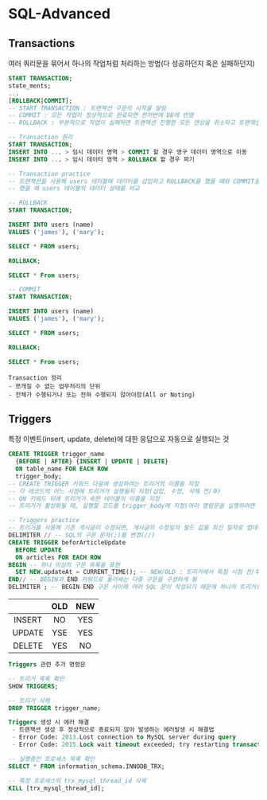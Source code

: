 # SQL-Advanced

## **Transactions**
여러 쿼리문을 묶어서 하나의 작업처럼 처리하는 방법(다 성공하던지 혹은 실패하던지)
```sql
START TRANSACTION;
state_ments;
...
[ROLLBACK|COMMIT];
-- START TRANSACTION : 트랜잭션 구문의 시작을 알림
-- COMMIT : 모든 작업이 정상적으로 완료되면 한꺼번에 DB에 반영
-- ROLLBACK : 부분적으로 작업이 실패하면 트랜잭션 진행한 모든 연상을 취소하고 트랜잭션 실행 전으로 되돌림
```

```sql
-- Transaction 원리
START TRANSACTION;
INSERT INTO ... > 임시 데이터 영역 > COMMIT 할 경우 영구 데이터 영역으로 이동
INSERT INTO ... > 임시 데이터 영역 > ROLLBACK 할 경우 파기
```

```sql
-- Transaction practice
-- 트랜잭션을 사용해 users 테이블에 데이터를 삽입하고 ROLLBACK을 했을 때와 COMMIT을
-- 했을 때 users 테이블의 데이터 상태를 비교

-- ROLLBACK
START TRANSACTION;

INSERT INTO users (name)
VALUES ('james'), ('mary');

SELECT * FROM users;

ROLLBACK;

SELECT * From users;

-- COMMIT
START TRANSACTION;

INSERT INTO users (name)
VALUES ('james'), ('mary');

SELECT * FROM users;

ROLLBACK;

SELECT * From users;
```

    Transaction 정리
    - 쪼개질 수 없는 업무처리의 단위
    - 전체가 수행되거나 또는 전혀 수행되지 않아야함(All or Noting)


## **Triggers**
특정 이벤트(insert, update, delete)에 대한 응답으로 자동으로 실행되는 것
```sql
CREATE TRIGGER trigger_name
  {BEFORE | AFTER} {INSERT | UPDATE | DELETE}
  ON table_name FOR EACH ROW
  trigger_body;
-- CREATE TRIGGER 키워드 다음에 생성하려는 트리거의 이름을 지정
-- 각 레코드의 어느 시점에 트리거가 실행될지 지정(삽입, 수정, 삭제 전/후)
-- ON 키워드 뒤에 트리거가 속한 테이블의 이름을 지정
-- 트리거가 활성화될 때, 실행할 코드를 trigger_body에 지정(여러 명령문을 실행하려면 BEGIN END 키워드로 묶어서 사용)

-- Triggers practice
-- 트리거를 사용해 기존 게시글이 수정되면, 게시글의 수정일자 필드 값을 최신 일자로 업데이트 하기
DELIMITER // -- SQL의 구문 문자(;)를 변경(//)
CREATE TRIGGER beforArticleUpdate
  BEFORE UPDATE
  ON articles FOR EACH ROW
BEGIN -- 하나 이상의 구문 목록을 표현
  SET NEW.updateAt = CURRENT_TIME(); -- NEW/OLD : 트리거에서 특정 시점 전/후의 값에 접근 할 수 있도록 제공라는 키워드
END// -- BEGIN과 END 키워드로 둘러싸는 다중 구문을 구성하게 됨
DELIMITER ; -- BEGIN-END 구문 사이에 여러 SQL 문이 작성되기 때문에 하나의 트리거로써 작동될 수 있도록 사용
```

||OLD|NEW|
|:---:|:---:|:---:|
|INSERT|NO|YES|
|UPDATE|YSE|YES|
|DELETE|YES|NO|

```sql
Triggers 관련 추가 명령문

-- 트리거 목록 확인
SHOW TRIGGERS;

-- 트리거 삭제
DROP TRIGGER trigger_name;

Triggers 생성 시 에러 해결
 - 트랜잭션 생성 후 정상적으로 종료되지 않아 발생하는 에러발생 시 해결법
 - Error Code: 2013.Lost connection to MySQL server during query
 - Error Code: 2015.Lock wait timeout exceeded; try restarting transaction

-- 실행중인 프로세스 목록 확인
SELECT * FROM information_schema.INNODB_TRX;

-- 특정 프로세스의 trx_mysql_thread_id 삭제
KILL [trx_mysql_thread_id];
```